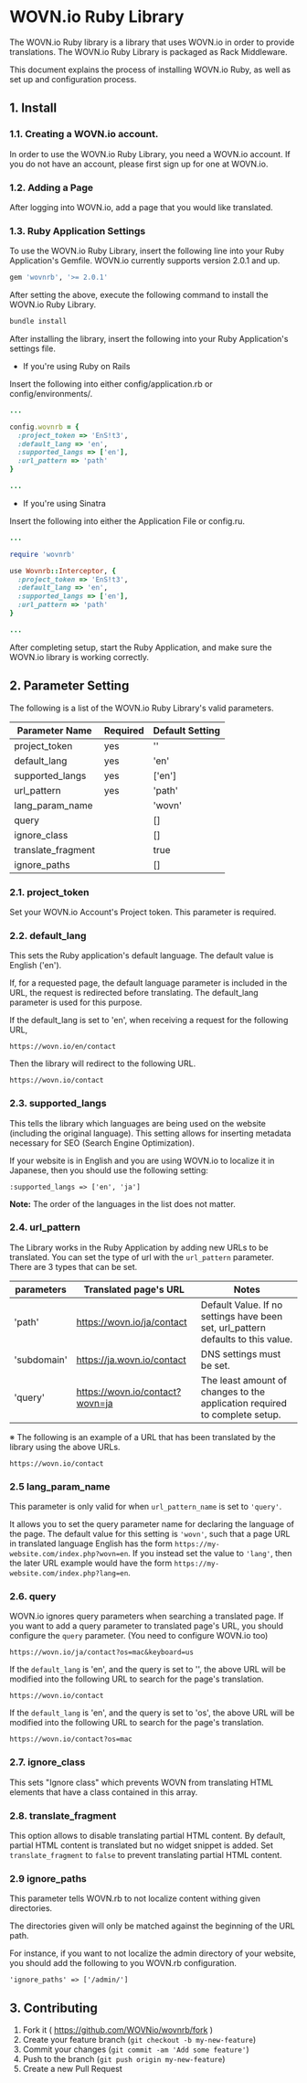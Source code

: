 # WOVN.io Ruby Library

The WOVN.io Ruby library is a library that uses WOVN.io in order to provide translations. The WOVN.io Ruby Library is packaged as Rack Middleware.

This document explains the process of installing WOVN.io Ruby, as well as set up and configuration process.

## 1. Install

### 1.1. Creating a WOVN.io account.

In order to use the WOVN.io Ruby Library, you need a WOVN.io account. If you do not have an account, please first sign up for one at WOVN.io.

### 1.2. Adding a Page

After logging into WOVN.io, add a page that you would like translated.

### 1.3. Ruby Application Settings

To use the WOVN.io Ruby Library, insert the following line into your Ruby Application's Gemfile. WOVN.io currently supports version 2.0.1 and up.

```ruby
gem 'wovnrb', '>= 2.0.1'
```

After setting the above, execute the following command to install the WOVN.io Ruby Library.

```bash
bundle install
```

After installing the library, insert the following into your Ruby Application's settings file.

* If you're using Ruby on Rails

Insert the following into either config/application.rb or config/environments/.

```ruby
...

config.wovnrb = {
  :project_token => 'EnS!t3',
  :default_lang => 'en',
  :supported_langs => ['en'],
  :url_pattern => 'path'
}

...
```

* If you're using Sinatra

Insert the following into either the Application File or config.ru.

```ruby
...

require 'wovnrb'

use Wovnrb::Interceptor, {
  :project_token => 'EnS!t3',
  :default_lang => 'en',
  :supported_langs => ['en'],
  :url_pattern => 'path'
}

...
```

After completing setup, start the Ruby Application, and make sure the WOVN.io library is working correctly.

## 2. Parameter Setting

The following is a list of the WOVN.io Ruby Library's valid parameters.

Parameter Name     | Required | Default Setting
------------------ | -------- | ----------------
project_token      | yes      | ''
default_lang       | yes      | 'en'
supported_langs    | yes      | ['en']
url_pattern        | yes      | 'path'
lang_param_name    |          | 'wovn'
query              |          | []
ignore_class       |          | []
translate_fragment |          | true
ignore_paths       |          | []

### 2.1. project_token

Set your WOVN.io Account's Project token. This parameter is required.

### 2.2. default_lang

This sets the Ruby application's default language. The default value is English ('en').

If, for a requested page, the default language parameter is included in the URL, the request is redirected before translating. The default_lang parameter is used for this purpose.

If the default_lang is set to 'en', when receiving a request for the following URL,

	https://wovn.io/en/contact

Then the library will redirect to the following URL.

	https://wovn.io/contact

### 2.3. supported_langs
This tells the library which languages are being used on the website (including
the original language). This setting allows for inserting metadata necessary for
SEO (Search Engine Optimization).

If your website is in English and you are using WOVN.io to localize it in
Japanese, then you should use the following setting:
```
:supported_langs => ['en', 'ja']
```
**Note:** The order of the languages in the list does not matter.

### 2.4. url_pattern

The Library works in the Ruby Application by adding new URLs to be translated. You can set the type of url with the `url_pattern` parameter. There are 3 types that can be set.

parameters  | Translated page's URL           | Notes
----------- | ------------------------------- | -------
'path'      | https://wovn.io/ja/contact      | Default Value. If no settings have been set, url_pattern defaults to this value.
'subdomain' | https://ja.wovn.io/contact      | DNS settings must be set.
'query'     | https://wovn.io/contact?wovn=ja | The least amount of changes to the application required to complete setup.

※ The following is an example of a URL that has been translated by the library using the above URLs.

	https://wovn.io/contact

### 2.5 lang_param_name
This parameter is only valid for when `url_pattern_name` is set to `'query'`.

It allows you to set the query parameter name for declaring the language of the
page. The default value for this setting is `'wovn'`, such that a page URL in
translated language English has the form
`https://my-website.com/index.php?wovn=en`. If you instead set the value to
`'lang'`, then the later URL example would have the form
`https://my-website.com/index.php?lang=en`.

### 2.6. query

WOVN.io ignores query parameters when searching a translated page. If you want to add a query parameter to translated page's URL, you should configure the `query` parameter. (You need to configure WOVN.io too)

	https://wovn.io/ja/contact?os=mac&keyboard=us

If the `default_lang` is 'en', and the query is set to '', the above URL will be modified into the following URL to search for the page's translation.

	https://wovn.io/contact

If the `default_lang` is 'en', and the query is set to 'os', the above URL will be modified into the following URL to search for the page's translation.

	https://wovn.io/contact?os=mac

### 2.7. ignore_class

This sets "Ignore class" which prevents WOVN from translating HTML elements that have a class contained in this array.

### 2.8. translate_fragment

This option allows to disable translating partial HTML content. By default,
partial HTML content is translated but no widget snippet is added. Set
`translate_fragment` to `false` to prevent translating partial HTML content.

### 2.9 ignore_paths

This parameter tells WOVN.rb to not localize content withing given directories.

The directories given will only be matched against the beginning of the URL path.

For instance, if you want to not localize the admin directory of your website, you should add the following to you WOVN.rb configuration.
```
'ignore_paths' => ['/admin/']
```

## 3. Contributing

1. Fork it ( https://github.com/WOVNio/wovnrb/fork )
2. Create your feature branch (`git checkout -b my-new-feature`)
3. Commit your changes (`git commit -am 'Add some feature'`)
4. Push to the branch (`git push origin my-new-feature`)
5. Create a new Pull Request
